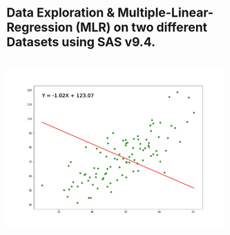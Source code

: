 # Data Exploration & Multiple-Linear-Regression (MLR) on two different Datasets using SAS v9.4.







#
![alt-text](LR.gif)
